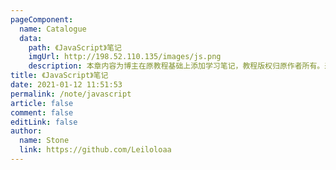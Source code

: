 ```yaml
---
pageComponent:
  name: Catalogue
  data:
    path: 《JavaScript》笔记
    imgUrl: http://198.52.110.135/images/js.png
    description: 本章内容为博主在原教程基础上添加学习笔记，教程版权归原作者所有。来源：<a href='https://wangdoc.com/JavaScript/' target='_blank'>JavaScript教程</a>
title: 《JavaScript》笔记
date: 2021-01-12 11:51:53
permalink: /note/javascript
article: false
comment: false
editLink: false
author:
  name: Stone
  link: https://github.com/Leiloloaa
---
```

